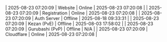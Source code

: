 | 2025-08-23 07:20:09 | Website | Online | 2025-08-23 07:20:08 |
| 2025-08-23 07:20:09 | Registration | Online | 2025-08-23 07:20:08 |
| 2025-08-23 07:20:09 | Auth Server | Offline | 2025-08-18 09:33:31 |
| 2025-08-23 07:20:09 | Kezan (PvE) | Offline | 2025-08-03 17:58:02 |
| 2025-08-23 07:20:09 | Gurubashi (PvP) | Offline | N/A |
| 2025-08-23 07:20:09 | Cloudflare | Online | 2025-08-23 07:20:08 |
